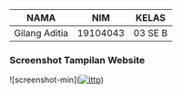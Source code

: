| NAMA | NIM | KELAS
|--|--|--|
| Gilang Aditia  | 19104043 | 03 SE B

### Screenshot Tampilan Website
![screenshot-min](<a href="https://ibb.co/jWkm6JS"><img src="https://i.ibb.co/RBTfvjq/ittp.jpg" alt="ittp" border="0"></a>)
